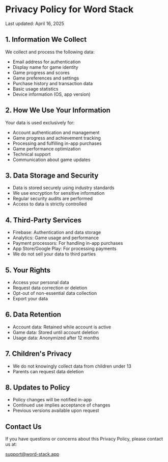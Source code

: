 # Privacy Policy for Word Stack

Last updated: April 16, 2025

## 1. Information We Collect
We collect and process the following data:
- Email address for authentication
- Display name for game identity
- Game progress and scores
- Game preferences and settings
- Purchase history and transaction data
- Basic usage statistics
- Device information (OS, app version)

## 2. How We Use Your Information
Your data is used exclusively for:
- Account authentication and management
- Game progress and achievement tracking
- Processing and fulfilling in-app purchases
- Game performance optimization
- Technical support
- Communication about game updates

## 3. Data Storage and Security
- Data is stored securely using industry standards
- We use encryption for sensitive information
- Regular security audits are performed
- Access to data is strictly controlled

## 4. Third-Party Services
- Firebase: Authentication and data storage
- Analytics: Game usage and performance
- Payment processors: For handling in-app purchases
- App Store/Google Play: For processing payments
- We do not sell your data to third parties

## 5. Your Rights
- Access your personal data
- Request data correction or deletion
- Opt-out of non-essential data collection
- Export your data

## 6. Data Retention
- Account data: Retained while account is active
- Game data: Stored until account deletion
- Usage data: Anonymized after 12 months

## 7. Children's Privacy
- We do not knowingly collect data from children under 13
- Parents can request data deletion

## 8. Updates to Policy
- Policy changes will be notified in-app
- Continued use implies acceptance of changes
- Previous versions available upon request

## Contact Us

If you have questions or concerns about this Privacy Policy, please contact us at:

support@word-stack.app
